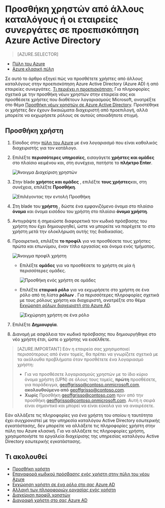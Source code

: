 <properties
    pageTitle="Προσθέστε χρήστες από άλλους καταλόγους ή συνεργάτη εταιρείες στην προεπισκόπηση Azure Active Directory | Microsoft Azure"
    description="Εξηγεί πώς μπορείτε να προσθέσετε χρήστες ή αλλαγή πληροφοριών χρήστη στο Azure Active Directory, συμπεριλαμβανομένων των εξωτερικών και επισκέπτη χρηστών."
    services="active-directory"
    documentationCenter=""
    authors="curtand"
    manager="femila"
    editor=""/>

<tags
    ms.service="active-directory"
    ms.workload="identity"
    ms.tgt_pltfrm="na"
    ms.devlang="na"
    ms.topic="article"
    ms.date="09/12/2016"
    ms.author="curtand"/>

# <a name="add-users-from-other-directories-or-partner-companies-in-azure-active-directory-preview"></a>Προσθήκη χρηστών από άλλους καταλόγους ή οι εταιρείες συνεργάτες σε προεπισκόπηση Azure Active Directory

> [AZURE.SELECTOR]
- [Πύλη του Azure](active-directory-users-create-external-azure-portal.md)
- [Azure κλασική πύλη](active-directory-create-users-external.md)

Σε αυτό το άρθρο εξηγεί πώς να προσθέτετε χρήστες από άλλους καταλόγους στην προεπισκόπηση Azure Active Directory (Azure AD) ή από εταιρείες συνεργάτες. [Τι περιέχει η προεπισκόπηση;](active-directory-preview-explainer.md) Για πληροφορίες σχετικά με την προσθήκη νέων χρηστών στην εταιρεία σας και προσθέσετε χρήστες που διαθέτουν λογαριασμούς Microsoft, ανατρέξτε στο θέμα [Προσθήκη νέων χρηστών σε Azure Active Directory](active-directory-users-create-azure-portal.md). Προστέθηκε οι χρήστες δεν έχουν δικαιώματα διαχειριστή από προεπιλογή, αλλά μπορείτε να εκχωρήσετε ρόλους σε αυτούς οποιαδήποτε στιγμή.

## <a name="add-a-user"></a>Προσθήκη χρήστη

1.  Είσοδος στην [πύλη του Azure](https://portal.azure.com) με ένα λογαριασμό που είναι καθολικός διαχειριστής για τον κατάλογο.

2.  Επιλέξτε **περισσότερες υπηρεσίες**, εισαγάγετε **χρήστες και ομάδες** στο πλαίσιο κειμένου και, στη συνέχεια, πατήστε το **πλήκτρο Enter**.

    ![Άνοιγμα Διαχείριση χρηστών](./media/active-directory-users-create-external-azure-portal/create-users-user-management.png)

3.  Στην blade **χρήστες και ομάδες** , επιλέξτε **τους χρήστες**και, στη συνέχεια, επιλέξτε **Προσθήκη**.

    ![Επιλέγοντας την εντολή Προσθήκη](./media/active-directory-users-create-external-azure-portal/create-users-add-command.png)

4. Στη blade του **χρήστη** , δώστε ένα εμφανιζόμενο όνομα στο πλαίσιο **όνομα** και όνομα εισόδου του χρήστη στο πλαίσιο **όνομα χρήστη**.

5. Αντιγράψτε ή σημειώστε διαφορετικά τον κωδικό πρόσβασης του χρήστη που έχει δημιουργηθεί, ώστε να μπορείτε να παρέχετε το στο χρήστη μετά την ολοκλήρωση αυτής της διαδικασίας.

6. Προαιρετικά, επιλέξτε **το προφίλ** για να προσθέσετε τους χρήστες πρώτα και επωνύμου, έναν τίτλο εργασίας και όνομα ενός τμήματος.
    
    ![Άνοιγμα προφίλ χρήστη](./media/active-directory-users-create-external-azure-portal/create-users-user-profile.png)

    - Επιλέξτε **ομάδες** για να προσθέσετε το χρήστη σε μία ή περισσότερες ομάδες.

        ![Προσθήκη ενός χρήστη σε ομάδες](./media/active-directory-users-create-external-azure-portal/create-users-user-groups.png)

    - Επιλέξτε **εταιρικό ρόλο** για να εκχωρήσετε στο χρήστη σε ένα ρόλο από τη λίστα **ρόλων** . Για περισσότερες πληροφορίες σχετικά με τους ρόλους χρήστη και διαχειριστή, ανατρέξτε στο θέμα [Εκχώρηση ρόλων διαχειριστή στο Azure AD](active-directory-assign-admin-roles.md).

        ![Εκχώρηση χρήστη σε ένα ρόλο](./media/active-directory-users-create-external-azure-portal/create-users-assign-role.png)

7. Επιλέξτε **Δημιουργία**.

8. Διανομή με ασφάλεια τον κωδικό πρόσβασης που δημιουργήθηκε στο νέο χρήστη έτσι, ώστε ο χρήστης να εισέλθετε.

> [AZURE.IMPORTANT] Εάν η εταιρεία σας χρησιμοποιεί περισσότερους από έναν τομείς, θα πρέπει να γνωρίζετε σχετικά με τα ακόλουθα προβλήματα όταν προσθέτετε ένα λογαριασμό χρήστη:
>
> - Για να προσθέσετε λογαριασμούς χρηστών με το ίδιο κύριο όνομα χρήστη (UPN) σε όλους τους τομείς, **πρώτη** προσθέσετε, για παράδειγμα, geoffgrisso@contoso.onmicrosoft.com, **ακολουθούμενο από** geoffgrisso@contoso.com.
> - **Χωρίς** Προσθήκη geoffgrisso@contoso.com πριν από την προσθήκη geoffgrisso@contoso.onmicrosoft.com. Αυτή η σειρά είναι σημαντικό και μπορεί να είναι εύκολα για να αναιρέσετε.

Εάν αλλάξετε τις πληροφορίες για ένα χρήστη του οποίου η ταυτότητα έχει συγχρονιστεί με την υπηρεσία καταλόγου Active Directory εσωτερικής εγκατάστασης, δεν μπορείτε να αλλάξετε τις πληροφορίες χρήστη στην πύλη του Azure κλασική. Για να αλλάξετε τις πληροφορίες χρήστη, χρησιμοποιήστε τα εργαλεία διαχείρισης της υπηρεσίας καταλόγου Active Directory εσωτερικής εγκατάστασης.


## <a name="whats-next"></a>Τι ακολουθεί

- [Προσθήκη χρήστη](active-directory-users-create-azure-portal.md)
- [Επαναφορά κωδικού πρόσβασης ενός χρήστη στην πύλη του νέου Azure](active-directory-users-reset-password-azure-portal.md)
- [Εκχώρηση χρήστη σε ένα ρόλο στο σας Azure AD](active-directory-users-assign-role-azure-portal.md)
- [Αλλαγή των πληροφοριών εργασίας ενός χρήστη](active-directory-users-work-info-azure-portal.md)
- [Διαχείριση προφίλ χρηστών](active-directory-users-profile-azure-portal.md)
- [Διαγραφή χρήστη στο σας Azure AD](active-directory-users-delete-user-azure-portal.md)
